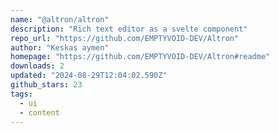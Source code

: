 ```yaml
---
name: "@altron/altron"
description: "Rich text editor as a svelte component"
repo_url: "https://github.com/EMPTYVOID-DEV/Altron"
author: "Keskas aymen"
homepage: "https://github.com/EMPTYVOID-DEV/Altron#readme"
downloads: 2
updated: "2024-08-29T12:04:02.590Z"
github_stars: 23
tags: 
  - ui
  - content
---
```


